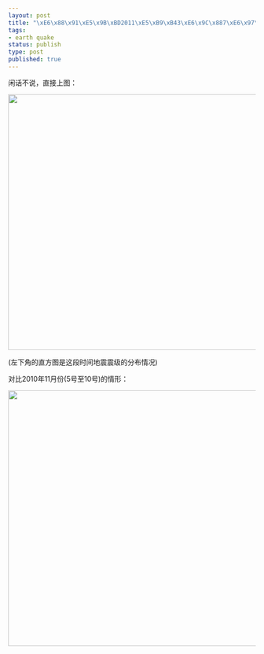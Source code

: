 ```yaml
--- 
layout: post
title: "\xE6\x88\x91\xE5\x9B\xBD2011\xE5\xB9\xB43\xE6\x9C\x887\xE6\x97\xA5\xE8\x87\xB312\xE6\x97\xA5\xE7\x9A\x84\xE5\x9C\xB0\xE9\x9C\x87\xE6\x83\x85\xE5\x86\xB5"
tags: 
- earth quake
status: publish
type: post
published: true
---
```

闲话不说，直接上图：

<a href="http://bjt.cos.name/wp-content/uploads/2011/03/chinamap.png"><img class="aligncenter size-full wp-image-10751" title="chinamap" src="http://bjt.cos.name/wp-content/uploads/2011/03/chinamap.png" alt="" width="660" height="520" /></a>

(左下角的直方图是这段时间地震震级的分布情况)

对比2010年11月份(5号至10号)的情形：

<a href="http://bjt.cos.name/wp-content/uploads/2011/03/chinamap1.png"><img class="aligncenter size-full wp-image-10752" title="chinamap" src="http://bjt.cos.name/wp-content/uploads/2011/03/chinamap1.png" alt="" width="660" height="520" /></a>

<a href="http://bjt.cos.name/wp-content/uploads/2011/03/chinamap_11.png">
</a>
